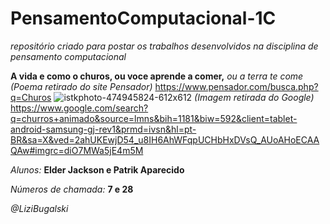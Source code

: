 # PensamentoComputacional-1C
*repositório criado para postar os trabalhos desenvolvidos na disciplina de pensamento computacional*

**A vida e como o churos, ou voce aprende a comer,** *ou a terra te come*
*(Poema retirado do site Pensador)* https://www.pensador.com/busca.php?q=Churos
![istkphoto-474945824-612x612](https://user-images.githubusercontent.com/106999700/188730801-a375a567-66b5-4004-b46c-d1b789bd4f63.jpg)
*(Imagem retirada do Google)*
https://www.google.com/search?q=churros+animado&source=lmns&bih=1181&biw=592&client=tablet-android-samsung-gj-rev1&prmd=ivsn&hl=pt-BR&sa=X&ved=2ahUKEwjD54_u8IH6AhWFqpUCHbHxDVsQ_AUoAHoECAAQAw#imgrc=diO7MWa5jE4m5M

*Alunos:* **Elder Jackson e Patrik Aparecido**

*Números de chamada:* **7 e 28**

*@LiziBugalski*
